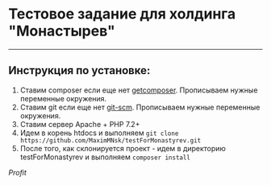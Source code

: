 # Тестовое задание для холдинга "Монастырев"
---

## Инструкция по установке: 

1. Ставим composer если еще нет [getcomposer](https://getcomposer.org/). Прописываем нужные переменные окружения.
2. Ставим git если еще нет [git-scm](https://git-scm.com/download/). Прописываем нужные переменные окружения.
3. Ставим сервер Apache + PHP 7.2+
4. Идем в корень htdocs и выполняем `git clone https://github.com/MaximMNsk/testForMonastyrev.git`
5. После того, как склонируется проект - идем в директорию testForMonastyrev и выполняем `composer install`

*Profit*
